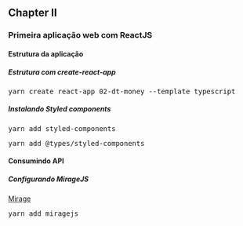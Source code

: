 ## Chapter II

### Primeira aplicação web com ReactJS

#### Estrutura da aplicação

##### Estrutura com create-react-app
<pre>yarn create react-app 02-dt-money --template typescript</pre>

##### Instalando Styled components
<pre>yarn add styled-components</pre>
<pre>yarn add @types/styled-components</pre>

#### Consumindo API

##### Configurando MirageJS
[Mirage](https://miragejs.com/)
<pre>yarn add miragejs</pre>

